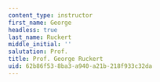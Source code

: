 ```yaml
---
content_type: instructor
first_name: George
headless: true
last_name: Ruckert
middle_initial: ''
salutation: Prof.
title: Prof. George Ruckert
uid: 62b86f53-8ba3-a940-a21b-218f933c32da
---
```

